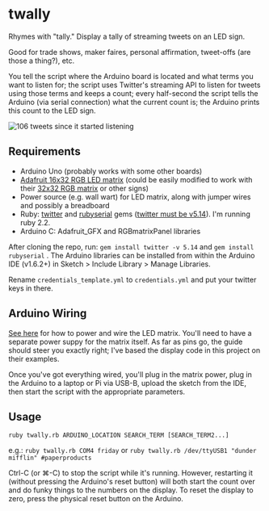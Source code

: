 # twally
Rhymes with "tally." Display a tally of streaming tweets on an LED sign.

Good for trade shows, maker faires, personal affirmation, tweet-offs (are those a thing?), etc.

You tell the script where the Arduino board is located and what terms you want to listen for; the script uses Twitter's streaming API to listen for tweets using those terms and keeps a count; every half-second the script tells the Arduino (via serial connection) what the current count is; the Arduino prints this count to the LED sign.

![106 tweets since it started listening](http://www.dominicbordelon.com/wp-content/uploads/2015/09/twitter-sign-e1442589594594.jpg)

## Requirements
* Arduino Uno (probably works with some other boards)
* [Adafruit 16x32 RGB LED matrix](http://www.adafruit.com/product/420) (could be easily modified to work with their [32x32 RGB matrix](http://www.adafruit.com/products/607) or other signs)
* Power source (e.g. wall wart) for LED matrix, along with jumper wires and possibly a breadboard
* Ruby: [twitter](https://github.com/sferik/twitter) and [rubyserial](https://github.com/hybridgroup/rubyserial) gems ([twitter must be v5.14](https://github.com/sferik/twitter/issues/709)). I'm running ruby 2.2.
* Arduino C: Adafruit_GFX and RGBmatrixPanel libraries

After cloning the repo, run:
`gem install twitter -v 5.14` and 
`gem install rubyserial` .
The Arduino libraries can be installed from within the Arduino IDE (v1.6.2+) in Sketch > Include Library > Manage Libraries.

Rename `credentials_template.yml` to `credentials.yml` and put your twitter keys in there.

## Arduino Wiring
[See here](https://learn.adafruit.com/32x16-32x32-rgb-led-matrix/) for how to power and wire the LED matrix. You'll need to have a separate power suppy for the matrix itself. As far as pins go, the guide should steer you exactly right; I've based the display code in this project on their examples. 

Once you've got everything wired, you'll plug in the matrix power, plug in the Arduino to a laptop or Pi via USB-B, upload the sketch from the IDE, then start the script with the appropriate parameters.

## Usage
`ruby twally.rb ARDUINO_LOCATION SEARCH_TERM [SEARCH_TERM2...]`

e.g.: `ruby twally.rb COM4 friday`
or `ruby twally.rb /dev/ttyUSB1 "dunder mifflin" #paperproducts`

Ctrl-C (or ⌘-C) to stop the script while it's running. However, restarting it (without pressing the Arduino's reset button) will both start the count over and do funky things to the numbers on the display. To reset the display to zero, press the physical reset button on the Arduino.
